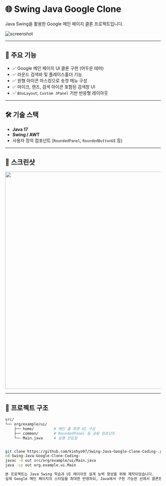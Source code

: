 # 🌐 Swing Java Google Clone

Java Swing을 활용한 Google 메인 페이지 클론 프로젝트입니다.

![screenshot](https://github.com/kinhyo97/Swing-Java-Google-Clone-Coding-/assets/your_image.png)

---

## 📌 주요 기능

- ✅ Google 메인 페이지 UI 클론 구현 (어두운 테마)
- ✅ 라운드 검색바 및 플레이스홀더 기능
- ✅ 원형 아이콘 마스킹으로 숏컷 메뉴 구성
- ✅ 마이크, 렌즈, 검색 아이콘 포함된 검색창 UI
- ✅ `BoxLayout`, `Custom JPanel` 기반 반응형 레이아웃

---

## 🛠 기술 스택

- **Java 17**
- **Swing / AWT**
- 사용자 정의 컴포넌트 (`RoundedPanel`, `RoundedButtonUI` 등)

---

## 🎨 스크린샷

<img src="https://github.com/kinhyo97/Swing-Java-Google-Clone-Coding-/assets/your_image.png" width="700"/>

---

## 📁 프로젝트 구조

```bash
src/
└── org/example/ui/
    ├── home/         # 메인 홈 화면 UI 구성
    ├── common/       # RoundedPanel 등 공용 컴포넌트
    └── Main.java     # 실행 진입점


git clone https://github.com/kinhyo97/Swing-Java-Google-Clone-Coding-.git
cd Swing-Java-Google-Clone-Coding-
javac -d out src/org/example/ui/Main.java
java -cp out org.example.ui.Main

본 프로젝트는 Java Swing 학습과 UI 레이아웃 설계 능력 향상을 위해 제작되었습니다.
실제 Google 메인 페이지의 스타일을 최대한 반영하되, Java에서 구현 가능한 선에서 클론했습니다.
